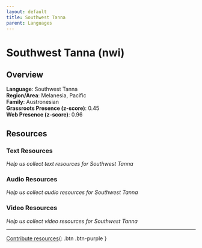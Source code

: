 ```yaml
---
layout: default
title: Southwest Tanna
parent: Languages
---
```


# Southwest Tanna (nwi)

## Overview

**Language**: Southwest Tanna  
**Region/Area**: Melanesia, Pacific  
**Family**: Austronesian  
**Grassroots Presence (z-score)**: 0.45  
**Web Presence (z-score)**: 0.96  

## Resources

### Text Resources
*Help us collect text resources for Southwest Tanna*

### Audio Resources
*Help us collect audio resources for Southwest Tanna*

### Video Resources
*Help us collect video resources for Southwest Tanna*

---

[Contribute resources](https://forms.office.com/e/1SfLJx3u1r){: .btn .btn-purple }
